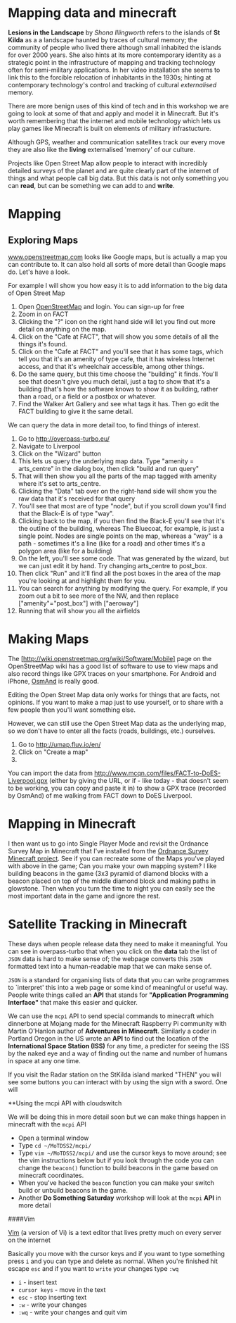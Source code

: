# Mapping data and minecraft

**Lesions in the Landscape** by *Shona Illingworth* refers to the islands of **St Kilda** as a a landscape haunted by traces of cultural memory; the community of people who lived there although small inhabited the islands for over 2000 years. She also hints at its more contemporary identity as a strategic point in the infrastructure of mapping and tracking technology often for semi-military applications. In her video installation she seems to link this to the forcible relocation of inhabitants in the 1930s; hinting at contemporary technology's control and tracking of cultural *externalised* memory. 

There are more benign uses of this kind of tech and in this workshop we are going to look at some of that and apply and model it in Minecraft. But it's worth remembering that the internet and mobile technology which lets us play games like Minecraft is built on elements of military infrastucture. 


Although GPS, weather and communication satellites track our every move they are also like the **living** externalised 'memory' of our culture.   

Projects like Open Street Map allow people to interact with incredibly detailed surveys of the planet and are quite clearly part of the internet of things and what people call big data. But this data is not only something you can **read**, but can be something we can add to and **write**.

# Mapping

## Exploring Maps
www.openstreetmap.com looks like Google maps, but is actually a map you can contribute to.  It can also hold all sorts of more detail than Google maps do.  Let's have a look.

For example I will show you how easy it is to add information to the big data of Open Street Map
1. Open [OpenStreetMap](http://jekyllrb.com/docs/drafts/) and login. You can sign-up for free
1. Zoom in on FACT
1. Clicking the "?" icon on the right hand side will let you find out more detail on anything on the map.  
1. Click on the "Cafe at FACT", that will show you some details of all the things it's found.
1. Click on the "Cafe at FACT" and you'll see that it has some tags, which tell you that it's an amenity of type cafe, that it has wireless Internet access, and that it's wheelchair accessible, among other things.
1. Do the same query, but this time choose the "building" it finds.  You'll see that doesn't give you much detail, just a tag to show that it's a building (that's how the software knows to show it as building, rather than a road, or a field or a postbox or whatever.
1. Find the Walker Art Gallery and see what tags it has.  Then go edit the FACT building to give it the same detail.

We can query the data in more detail too, to find things of interest.

1. Go to http://overpass-turbo.eu/
1. Navigate to Liverpool
1. Click on the "Wizard" button
1. This lets us query the underlying map data.  Type "amenity = arts_centre" in the dialog box, then click "build and run query"
1. That will then show you all the parts of the map tagged with amenity where it's set to arts_centre.
1. Clicking the "Data" tab over on the right-hand side will show you the raw data that it's received for that query
1. You'll see that most are of type "node", but if you scroll down you'll find that the Black-E is of type "way".
1. Clicking back to the map, if you then find the Black-E you'll see that it's the outline of the building, whereas The Bluecoat, for example, is just a single point.  Nodes are single points on the map, whereas a "way" is a path - sometimes it's a line (like for a road) and other times it's a polygon area (like for a building)
1. On the left, you'll see some code.  That was generated by the wizard, but we can just edit it by hand.  Try changing arts_centre to post_box.
1. Then click "Run" and it'll find all the post boxes in the area of the map you're looking at and highlight them for you.
1. You can search for anything by modifying the query.  For example, if you zoom out a bit to see more of the NW, and then replace ["amenity"="post_box"] with ["aeroway"]
1. Running that will show you all the airfields

# Making Maps

The [http://wiki.openstreetmap.org/wiki/Software/Mobile] page on the OpenStreetMap wiki has a good list of software to use to view maps and also record things like GPX traces on your smartphone.  For Android and iPhone, [OsmAnd](http://osmand.net/) is really good.

Editing the Open Street Map data only works for things that are facts, not opinions.  If you want to make a map just to use yourself, or to share with a few people then you'll want something else.

However, we can still use the Open Street Map data as the underlying map, so we don't have to enter all the facts (roads, buildings, etc.) ourselves.

1. Go to http://umap.fluv.io/en/
1. Click on "Create a map"
1. 

You can import the data from http://www.mcqn.com/files/FACT-to-DoES-Liverpool.gpx (either by giving the URL, or if - like today - that doesn't seem to be working, you can copy and paste it in) to show a GPX trace (recorded by OsmAnd) of me walking from FACT down to DoES Liverpool.

# Mapping in Minecraft

I then want us to go into Single Player Mode and revisit the Ordnance Survey Map in Minecraft that I've installed from the [Ordnance Survey Minecraft project](http://www.ordnancesurvey.co.uk/innovate/developers/minecraft-map-britain.html). See if you can recreate some of the Maps you've played with above in the game; Can you make your own mapping system? I like building beacons in the game (3x3 pyramid of diamond blocks with a beacon placed on top of the middle diamond block and making paths in glowstone. Then when you turn the time to night you can easily see the most important data in the game and ignore the rest.

# Satellite Tracking in Minecraft

These days when people release data they need to make it meaningful. You can see in overpass-turbo that when you click on the **data** tab the list of `JSON` data is hard to make sense of; the webpage converts this `JSON` formatted text into a human-readable map that we can make sense of.

`JSON` is a standard for organising lists of data that you can write programmes to `interpret' this into a web page or some kind of meaningful or useful way. People write things called an  **API** that stands for **"Application Programming Interface"** that make this easier and quicker.

We can use the `mcpi` API to send special commands to minecraft which dinnerbone at Mojang made for the Minecraft Raspberry Pi community with Martin O'Hanlon author of **Adventures in Minecraft**. Similarly a coder in Portland Oregon in the US wrote an **API** to find out the location of the **International Space Station (ISS)** for any time, a predicter for seeing the ISS by the naked eye and a way of finding out the name and number of humans in space at any one time.

If you visit the Radar station on the StKilda island marked "THEN" you will see some buttons you can interact with by using the sign with a sword. One will 

**Using the mcpi API with cloudswitch

We will be doing this in more detail soon but we can make things happen in minecraft with the `mcpi` API
 
 * Open a terminal window
 * Type `cd ~/MoTDSS2/mcpi/`  
 * Type `vim ~/MoTDSS2/mcpi/` and use the cursor keys to move around; see the vim instructions below but if you look through the code you can change the `beacon()` function to build beacons in the game based on minecraft coordinates.
 * When you've hacked the `beacon` function you can make your switch build or unbuild beacons in the game.
 * Another **Do Something Saturday** workshop will look at the `mcpi` **API** in more detail


####Vim

[Vim](http://vim.rtorr.com/) (a version of Vi) is a text editor that lives pretty much on every server on the internet 

Basically you move with the cursor keys and if you want to type something press `i` and you can type and delete as normal. When you're finished hit escape `esc` and if you want to `write` your changes type `:wq`  

 * `i` - insert text
 * `cursor keys` - move in the text
 * `esc` - stop inserting text
 * `:w` - write your changes
 * `:wq` - write your changes and quit vim



